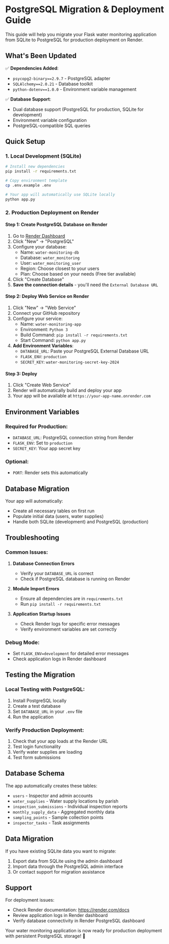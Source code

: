 # PostgreSQL Migration & Deployment Guide

This guide will help you migrate your Flask water monitoring application from SQLite to PostgreSQL for production deployment on Render.

## What's Been Updated

✅ **Dependencies Added**:
- `psycopg2-binary==2.9.7` - PostgreSQL adapter
- `SQLAlchemy==2.0.21` - Database toolkit
- `python-dotenv==1.0.0` - Environment variable management

✅ **Database Support**:
- Dual database support (PostgreSQL for production, SQLite for development)
- Environment variable configuration
- PostgreSQL-compatible SQL queries

## Quick Setup

### 1. Local Development (SQLite)
```bash
# Install new dependencies
pip install -r requirements.txt

# Copy environment template
cp .env.example .env

# Your app will automatically use SQLite locally
python app.py
```

### 2. Production Deployment on Render

#### Step 1: Create PostgreSQL Database on Render
1. Go to [Render Dashboard](https://dashboard.render.com)
2. Click "New" → "PostgreSQL"
3. Configure your database:
   - Name: `water-monitoring-db`
   - Database: `water_monitoring`
   - User: `water_monitoring_user`
   - Region: Choose closest to your users
   - Plan: Choose based on your needs (Free tier available)
4. Click "Create Database"
5. **Save the connection details** - you'll need the `External Database URL`

#### Step 2: Deploy Web Service on Render
1. Click "New" → "Web Service"
2. Connect your GitHub repository
3. Configure your service:
   - Name: `water-monitoring-app`
   - Environment: `Python 3`
   - Build Command: `pip install -r requirements.txt`
   - Start Command: `python app.py`
4. **Add Environment Variables**:
   - `DATABASE_URL`: Paste your PostgreSQL External Database URL
   - `FLASK_ENV`: `production`
   - `SECRET_KEY`: `water-monitoring-secret-key-2024`

#### Step 3: Deploy
1. Click "Create Web Service"
2. Render will automatically build and deploy your app
3. Your app will be available at `https://your-app-name.onrender.com`

## Environment Variables

### Required for Production:
- `DATABASE_URL`: PostgreSQL connection string from Render
- `FLASK_ENV`: Set to `production`
- `SECRET_KEY`: Your app secret key

### Optional:
- `PORT`: Render sets this automatically

## Database Migration

Your app will automatically:
- Create all necessary tables on first run
- Populate initial data (users, water supplies)
- Handle both SQLite (development) and PostgreSQL (production)

## Troubleshooting

### Common Issues:

1. **Database Connection Errors**
   - Verify your `DATABASE_URL` is correct
   - Check if PostgreSQL database is running on Render

2. **Module Import Errors**
   - Ensure all dependencies are in `requirements.txt`
   - Run `pip install -r requirements.txt`

3. **Application Startup Issues**
   - Check Render logs for specific error messages
   - Verify environment variables are set correctly

### Debug Mode:
- Set `FLASK_ENV=development` for detailed error messages
- Check application logs in Render dashboard

## Testing the Migration

### Local Testing with PostgreSQL:
1. Install PostgreSQL locally
2. Create a test database
3. Set `DATABASE_URL` in your `.env` file
4. Run the application

### Verify Production Deployment:
1. Check that your app loads at the Render URL
2. Test login functionality
3. Verify water supplies are loading
4. Test form submissions

## Database Schema

The app automatically creates these tables:
- `users` - Inspector and admin accounts
- `water_supplies` - Water supply locations by parish
- `inspection_submissions` - Individual inspection reports
- `monthly_supply_data` - Aggregated monthly data
- `sampling_points` - Sample collection points
- `inspector_tasks` - Task assignments

## Data Migration

If you have existing SQLite data you want to migrate:
1. Export data from SQLite using the admin dashboard
2. Import data through the PostgreSQL admin interface
3. Or contact support for migration assistance

## Support

For deployment issues:
- Check Render documentation: https://render.com/docs
- Review application logs in Render dashboard
- Verify database connectivity in Render PostgreSQL dashboard

Your water monitoring application is now ready for production deployment with persistent PostgreSQL storage! 🚀
